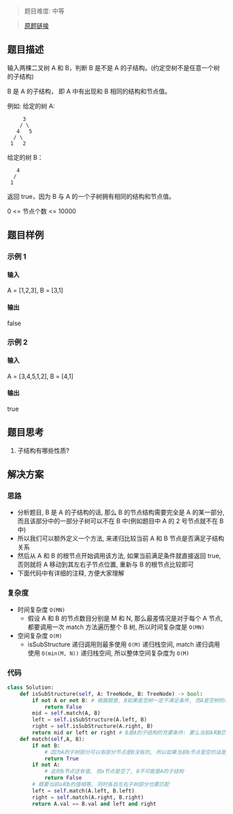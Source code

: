 > 题目难度: 中等

> [原题链接](https://leetcode-cn.com/problems/shu-de-zi-jie-gou-lcof/)

## 题目描述

输入两棵二叉树 A 和 B，判断 B 是不是 A 的子结构。(约定空树不是任意一个树的子结构)

B 是 A 的子结构， 即 A 中有出现和 B 相同的结构和节点值。

例如:
给定的树 A:

```
     3
    / \
   4   5
  / \
 1   2
```

给定的树 B：

```
   4 
  /
 1
```

返回 true，因为 B 与 A 的一个子树拥有相同的结构和节点值。

0 <= 节点个数 <= 10000

## 题目样例

### 示例 1

#### 输入

A = [1,2,3], B = [3,1]

#### 输出

false

### 示例 2

#### 输入

A = [3,4,5,1,2], B = [4,1]

#### 输出

true

## 题目思考

1. 子结构有哪些性质?

## 解决方案

### 思路

- 分析题目, B 是 A 的子结构的话, 那么 B 的节点结构需要完全是 A 的某一部分, 而且该部分中的一部分子树可以不在 B 中(例如题目中 A 的 2 号节点就不在 B 中)
- 所以我们可以额外定义一个方法, 来递归比较当前 A 和 B 节点是否满足子结构关系
- 然后从 A 和 B 的根节点开始调用该方法, 如果当前满足条件就直接返回 true, 否则就将 A 移动到其左右子节点位置, 重新与 B 的根节点比较即可
- 下面代码中有详细的注释, 方便大家理解

### 复杂度

- 时间复杂度 `O(MN)`
  - 假设 A 和 B 的节点数目分别是 M 和 N, 那么最差情况是对于每个 A 节点, 都要调用一次 match 方法遍历整个 B 树, 所以时间复杂度是 `O(MN)`
- 空间复杂度 `O(M)`
  - isSubStructure 递归调用则最多使用 `O(M)` 递归栈空间, match 递归调用使用 `O(min(M, N))` 递归栈空间, 所以整体空间复杂度为 `O(M)`

### 代码

```python {cmd = "python3"}
class Solution:
    def isSubStructure(self, A: TreeNode, B: TreeNode) -> bool:
        if not A or not B: # 根据题意, B如果是空树一定不满足条件, 而A是空树的话B更不可能是其子结构了
            return False
        mid = self.match(A, B)
        left = self.isSubStructure(A.left, B)
        right = self.isSubStructure(A.right, B)
        return mid or left or right # B是A的子结构的充要条件: 要么当前A和B匹配, 要么A的左右子节点和B匹配
    def match(self,A, B):
        if not B:
            # 因为A的子树部分可以有部分节点是B没有的, 所以如果当前b节点是空的话是满足条件的情况, 直接返回true
            return True
        if not A:
            # 此时b节点还有值, 但a节点是空了, B不可能是A的子结构
            return False
        # 既要当前a和b的值相等, 同时各自左右子树部分也要匹配
        left = self.match(A.left, B.left)
        right = self.match(A.right, B.right)
        return A.val == B.val and left and right
```
